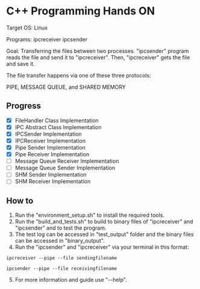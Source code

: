 # C++ Programming Hands ON

Target OS: Linux

Programs: ipcreceiver ipcsender

Goal: Transferring  the files between two processes. "ipcsender" program reads the file and send it to "ipcreceiver". Then, "ipcreceiver" gets the file and save it.

The file transfer happens via one of these three protocols:

PIPE, MESSAGE QUEUE, and SHARED MEMORY

## Progress

- [x] FileHandler Class Implementation
- [x] IPC Abstract Class Implementation
- [x] IPCSender Implementation
- [x] IPCReceiver Implementation
- [x] Pipe Sender Implementation
- [x] Pipe Receiver Implementation
- [ ] Message Queue Receiver Implementation
- [ ] Message Queue Sender Implementation
- [ ] SHM Sender Implementation
- [ ] SHM Receiver Implementation

## How to

1. Run the "environment_setup.sh" to install the required tools.
2. Run the "build_and_tests.sh" to build to binary files of "ipcreceiver" and "ipcsender" and to test the program.
3. The test log can be accessed in "test_output" folder and the binary files can be accessed in "binary_output".
4. Run the "ipcsender" and "ipcreceiver" via your terminal in this format:

```terminal
ipcreceiver --pipe --file sendingfilename

ipcsender --pipe --file receivingfilename
```
5. For more information and guide use "--help".



